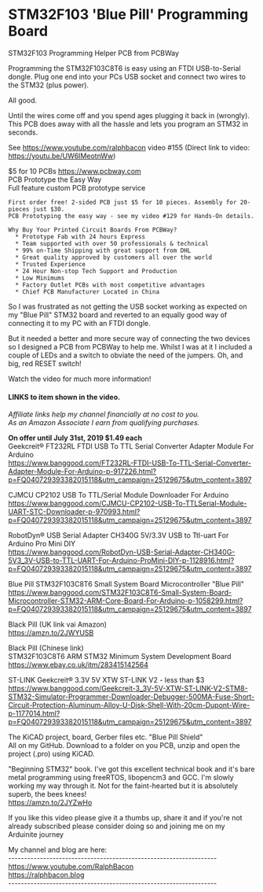 # STM32F103 'Blue Pill' Programming Board
STM32F103 Programming Helper PCB from PCBWay

Programming the STM32F103C8T6 is easy using an FTDI USB-to-Serial dongle. Plug one end into your PCs USB socket and connect two wires to the STM32 (plus power). 

All good. 

Until the wires come off and you spend ages plugging it back in (wrongly). This PCB does away with all the hassle and lets you program an STM32 in seconds.

See https://www.youtube.com/ralphbacon video #155
(Direct link to video: https://youtu.be/UW6IMeotnWw)

$5 for 10 PCBs https://www.pcbway.com  
PCB Prototype the Easy Way  
Full feature custom PCB prototype service  
```
First order free! 2-sided PCB just $5 for 10 pieces. Assembly for 20-pieces just $30.
PCB Prototyping the easy way - see my video #129 for Hands-On details.

Why Buy Your Printed Circuit Boards From PCBWay?  
  * Prototype Fab with 24 hours Express  
  * Team supported with over 50 professionals & technical  
  * 99% on-Time Shipping with great support from DHL  
  * Great quality approved by customers all over the world  
  * Trusted Experience  
  * 24 Hour Non-stop Tech Support and Production  
  * Low Minimums  
  * Factory Outlet PCBs with most competitive advantages  
  * Chief PCB Manufacturer Located in China 
```

So I was frustrated as not getting the USB socket working as expected on my "Blue Pill" STM32 board and reverted to an equally good way of connecting it to my PC with an FTDI dongle.

But it needed a better and more secure way of connecting the two devices so I designed a PCB from PCBWay to help me. Whilst I was at it I included a couple of LEDs and a switch to obviate the need of the jumpers. Oh, and big, red RESET switch!  

Watch the video for much more information!   

#### LINKS to item shown in the video.
_Affiliate links help my channel financially at no cost to you._   
_As an Amazon Associate I earn from qualifying purchases._  

**On offer until July 31st, 2019 $1.49 each**  
Geekcreit® FT232RL FTDI USB To TTL Serial Converter Adapter Module For Arduino  
https://www.banggood.com/FT232RL-FTDI-USB-To-TTL-Serial-Converter-Adapter-Module-For-Arduino-p-917226.html?p=FQ040729393382015118&utm_campaign=25129675&utm_content=3897

CJMCU CP2102 USB To TTL/Serial Module Downloader For Arduino  
https://www.banggood.com/CJMCU-CP2102-USB-To-TTLSerial-Module-UART-STC-Downloader-p-970993.html?p=FQ040729393382015118&utm_campaign=25129675&utm_content=3897

RobotDyn® USB Serial Adapter CH340G 5V/3.3V USB to Ttl-uart For Arduino Pro Mini DIY  
https://www.banggood.com/RobotDyn-USB-Serial-Adapter-CH340G-5V3_3V-USB-to-TTL-UART-For-Arduino-ProMini-DIY-p-1128916.html?p=FQ040729393382015118&utm_campaign=25129675&utm_content=3897

Blue Pill STM32F103C8T6 Small System Board Microcontroller "Blue Pill"  
https://www.banggood.com/STM32F103C8T6-Small-System-Board-Microcontroller-STM32-ARM-Core-Board-For-Arduino-p-1058299.html?p=FQ040729393382015118&utm_campaign=25129675&utm_content=3897

Black Pill (UK link vai Amazon)  
https://amzn.to/2JWYUSB  

Black Pill (Chinese link)  
STM32F103C8T6 ARM STM32 Minimum System Development Board  
https://www.ebay.co.uk/itm/283415142564  

ST-LINK Geekcreit® 3.3V 5V XTW ST-LINK V2 - less than $3  
https://www.banggood.com/Geekcreit-3_3V-5V-XTW-ST-LINK-V2-STM8-STM32-Simulator-Programmer-Downloader-Debugger-500MA-Fuse-Short-Circuit-Protection-Aluminum-Alloy-U-Disk-Shell-With-20cm-Dupont-Wire-p-1177014.html?p=FQ040729393382015118&utm_campaign=25129675&utm_content=3897

The KiCAD project, board, Gerber files etc. "Blue Pill Shield"  
All on my GitHub. Download to a folder on you PCB, unzip and open the project (.pro) using KiCAD.  

"Beginning STM32" book. I've got this excellent technical book and it's bare metal programming using freeRTOS, libopencm3 and GCC. I'm slowly working my way through it. Not for the faint-hearted but it is absolutely superb, the bees knees!   
https://amzn.to/2JYZwHo

If you like this video please give it a thumbs up, share it and if you're not already subscribed please consider doing so and joining me on my Arduinite journey  

My channel and blog are here:  
\------------------------------------------------------------------  
https://www.youtube.com/RalphBacon  
https://ralphbacon.blog  
\------------------------------------------------------------------
